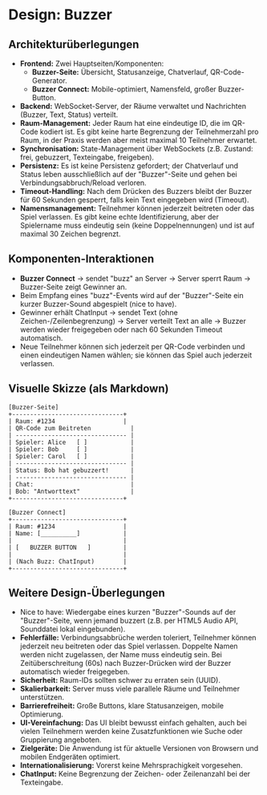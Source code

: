 # Design: Buzzer

## Architekturüberlegungen

- **Frontend:** Zwei Hauptseiten/Komponenten:
  - **Buzzer-Seite:** Übersicht, Statusanzeige, Chatverlauf, QR-Code-Generator.
  - **Buzzer Connect:** Mobile-optimiert, Namensfeld, großer Buzzer-Button.
- **Backend:** WebSocket-Server, der Räume verwaltet und Nachrichten (Buzzer, Text, Status) verteilt.
- **Raum-Management:** Jeder Raum hat eine eindeutige ID, die im QR-Code kodiert ist. Es gibt keine harte Begrenzung der Teilnehmerzahl pro Raum, in der Praxis werden aber meist maximal 10 Teilnehmer erwartet.
- **Synchronisation:** State-Management über WebSockets (z.B. Zustand: frei, gebuzzert, Texteingabe, freigeben).
- **Persistenz:** Es ist keine Persistenz gefordert; der Chatverlauf und Status leben ausschließlich auf der "Buzzer"-Seite und gehen bei Verbindungsabbruch/Reload verloren.
- **Timeout-Handling:** Nach dem Drücken des Buzzers bleibt der Buzzer für 60 Sekunden gesperrt, falls kein Text eingegeben wird (Timeout).
- **Namensmanagement:** Teilnehmer können jederzeit beitreten oder das Spiel verlassen. Es gibt keine echte Identifizierung, aber der Spielername muss eindeutig sein (keine Doppelnennungen) und ist auf maximal 30 Zeichen begrenzt.

## Komponenten-Interaktionen

- **Buzzer Connect** → sendet "buzz" an Server → Server sperrt Raum → Buzzer-Seite zeigt Gewinner an.
- Beim Empfang eines "buzz"-Events wird auf der "Buzzer"-Seite ein kurzer Buzzer-Sound abgespielt (nice to have).
- Gewinner erhält ChatInput → sendet Text (ohne Zeichen-/Zeilenbegrenzung) → Server verteilt Text an alle → Buzzer werden wieder freigegeben oder nach 60 Sekunden Timeout automatisch.
- Neue Teilnehmer können sich jederzeit per QR-Code verbinden und einen eindeutigen Namen wählen; sie können das Spiel auch jederzeit verlassen.

## Visuelle Skizze (als Markdown)

```
[Buzzer-Seite]
+-------------------------------+
| Raum: #1234                   |
| QR-Code zum Beitreten           |
| ------------------------------- |
| Spieler: Alice   [ ]            |
| Spieler: Bob     [ ]            |
| Spieler: Carol   [ ]            |
| ------------------------------- |
| Status: Bob hat gebuzzert!      |
| ------------------------------- |
| Chat:                           |
| Bob: "Antworttext"              |
+-------------------------------+

[Buzzer Connect]
+-------------------------------+
| Raum: #1234                   |
| Name: [__________]            |
|                               |
| [   BUZZER BUTTON   ]         |
|                               |
| (Nach Buzz: ChatInput)        |
+-------------------------------+
```

## Weitere Design-Überlegungen

- Nice to have: Wiedergabe eines kurzen "Buzzer"-Sounds auf der "Buzzer"-Seite, wenn jemand buzzert (z.B. per HTML5 Audio API, Sounddatei lokal eingebunden).
- **Fehlerfälle:** Verbindungsabbrüche werden toleriert, Teilnehmer können jederzeit neu beitreten oder das Spiel verlassen. Doppelte Namen werden nicht zugelassen, der Name muss eindeutig sein. Bei Zeitüberschreitung (60s) nach Buzzer-Drücken wird der Buzzer automatisch wieder freigegeben.
- **Sicherheit:** Raum-IDs sollten schwer zu erraten sein (UUID).
- **Skalierbarkeit:** Server muss viele parallele Räume und Teilnehmer unterstützen.
- **Barrierefreiheit:** Große Buttons, klare Statusanzeigen, mobile Optimierung.
- **UI-Vereinfachung:** Das UI bleibt bewusst einfach gehalten, auch bei vielen Teilnehmern werden keine Zusatzfunktionen wie Suche oder Gruppierung angeboten.
- **Zielgeräte:** Die Anwendung ist für aktuelle Versionen von Browsern und mobilen Endgeräten optimiert.
- **Internationalisierung:** Vorerst keine Mehrsprachigkeit vorgesehen.
- **ChatInput:** Keine Begrenzung der Zeichen- oder Zeilenanzahl bei der Texteingabe.
